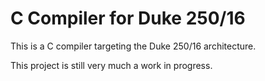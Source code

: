 # C Compiler for Duke 250/16

This is a C compiler targeting the Duke 250/16 architecture.

This project is still very much a work in progress.
